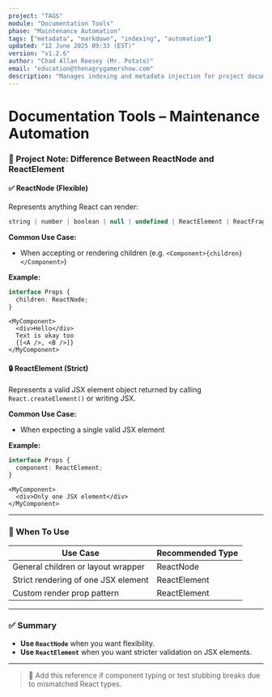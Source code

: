 ```yaml
---
project: "TAGS"
module: "Documentation Tools"
phase: "Maintenance Automation"
tags: ["metadata", "markdown", "indexing", "automation"]
updated: "12 June 2025 09:33 (EST)"
version: "v1.2.6"
author: "Chad Allan Reesey (Mr. Potato)"
email: "education@thenagrygamershow.com"
description: "Manages indexing and metadata injection for project documentation."
---
```


# Documentation Tools – Maintenance Automation
### 🧩 Project Note: Difference Between ReactNode and ReactElement

#### ✅ ReactNode (Flexible)
Represents anything React can render:
```ts
string | number | boolean | null | undefined | ReactElement | ReactFragment | ReactPortal | Iterable<ReactNode>
```

**Common Use Case:**
- When accepting or rendering children (e.g. `<Component>{children}</Component>`)

**Example:**
```ts
interface Props {
  children: ReactNode;
}
```

```tsx
<MyComponent>
  <div>Hello</div>
  Text is okay too
  {[<A />, <B />]}
</MyComponent>
```

#### 🔒 ReactElement (Strict)
Represents a valid JSX element object returned by calling `React.createElement()` or writing JSX.

**Common Use Case:**
- When expecting a single valid JSX element

**Example:**
```ts
interface Props {
  component: ReactElement;
}
```

```tsx
<MyComponent>
  <div>Only one JSX element</div>
</MyComponent>
```

---

### 🚦 When To Use
| Use Case                                    | Recommended Type |
|--------------------------------------------|------------------|
| General children or layout wrapper         | ReactNode        |
| Strict rendering of one JSX element        | ReactElement     |
| Custom render prop pattern                 | ReactElement     |

---

### ✅ Summary
- **Use `ReactNode`** when you want flexibility.
- **Use `ReactElement`** when you want stricter validation on JSX elements.

---

> 📌 Add this reference if component typing or test stubbing breaks due to mismatched React types.
